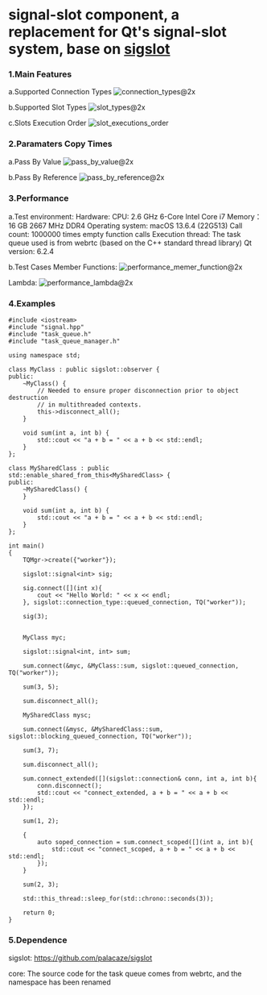 # signal-slot component, a replacement for Qt's signal-slot system, base on [sigslot](https://github.com/palacaze/sigslot)

### 1.Main Features
a.Supported Connection Types
![connection_types@2x](https://github.com/ouxianghui/signal-slot-cpp/assets/4726906/7be1867b-ef78-480e-aac4-feced8652168)

b.Supported Slot Types
![slot_types@2x](https://github.com/ouxianghui/signal-slot-cpp/assets/4726906/615c03ce-cded-48be-8779-11068a52e3bb)

c.Slots Execution Order
![slot_executions_order](https://github.com/ouxianghui/signal-slot-cpp/assets/4726906/e925fbf6-bd0f-4f07-aa66-7d5749349426)

### 2.Paramaters Copy Times
a.Pass By Value
![pass_by_value@2x](https://github.com/ouxianghui/signal-slot-cpp/assets/4726906/bc994b4c-3cad-4d92-a9d2-3ce15f65d0d0)

b.Pass By Reference
![pass_by_reference@2x](https://github.com/ouxianghui/signal-slot-cpp/assets/4726906/7a981cec-307b-40c6-8d13-7cfd43ee98f7)

### 3.Performance
a.Test environment:
Hardware:
CPU: 2.6 GHz 6-Core Intel Core i7
Memory：16 GB 2667 MHz DDR4
Operating system: macOS 13.6.4 (22G513)
Call count: 1000000 times empty function calls
Execution thread: The task queue used is from webrtc (based on the C++ standard thread library)
Qt version: 6.2.4

b.Test Cases
Member Functions:
![performance_memer_function@2x](https://github.com/ouxianghui/signal-slot-cpp/assets/4726906/f621b18c-e201-4e5b-9a5d-da73ca6b967d)

Lambda:
![performance_lambda@2x](https://github.com/ouxianghui/signal-slot-cpp/assets/4726906/aa483447-f65b-4ae6-bd36-ea34feab0393)


### 4.Examples

```
#include <iostream>
#include "signal.hpp"
#include "task_queue.h"
#include "task_queue_manager.h"

using namespace std;

class MyClass : public sigslot::observer {
public:
    ~MyClass() {
        // Needed to ensure proper disconnection prior to object destruction
        // in multithreaded contexts.
        this->disconnect_all();
    }

    void sum(int a, int b) {
        std::cout << "a + b = " << a + b << std::endl;
    }
};

class MySharedClass : public std::enable_shared_from_this<MySharedClass> {
public:
    ~MySharedClass() {
    }

    void sum(int a, int b) {
        std::cout << "a + b = " << a + b << std::endl;
    }
};

int main()
{
    TQMgr->create({"worker"});
    
    sigslot::signal<int> sig;
    
    sig.connect([](int x){
        cout << "Hello World: " << x << endl;
    }, sigslot::connection_type::queued_connection, TQ("worker"));
    
    sig(3);

    
    MyClass myc;
    
    sigslot::signal<int, int> sum;
    
    sum.connect(&myc, &MyClass::sum, sigslot::queued_connection, TQ("worker"));
    
    sum(3, 5);
    
    sum.disconnect_all();
    
    MySharedClass mysc;
    
    sum.connect(&mysc, &MySharedClass::sum, sigslot::blocking_queued_connection, TQ("worker"));
    
    sum(3, 7);
    
    sum.disconnect_all();
    
    sum.connect_extended([](sigslot::connection& conn, int a, int b){
        conn.disconnect();
        std::cout << "connect_extended, a + b = " << a + b << std::endl;
    });
    
    sum(1, 2);
    
    {
        auto soped_connection = sum.connect_scoped([](int a, int b){
            std::cout << "connect_scoped, a + b = " << a + b << std::endl;
        });
    }
    
    sum(2, 3);
    
    std::this_thread::sleep_for(std::chrono::seconds(3));

    return 0;
}
```

### 5.Dependence
sigslot: https://github.com/palacaze/sigslot

core: The source code for the task queue comes from webrtc, and the namespace has been renamed
